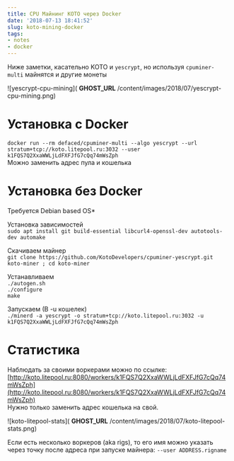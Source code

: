 ```yaml
---
title: CPU Майнинг KOTO через Docker
date: '2018-07-13 18:41:52'
slug: koto-mining-docker
tags:
- notes
- docker
---
```


Ниже заметки, касательно KOTO и `yescrypt`, но используя `cpuminer-multi` майнятся и другие монеты

![yescrypt-cpu-mining]( __GHOST_URL__ /content/images/2018/07/yescrypt-cpu-mining.png)

# Установка с Docker

`docker run --rm defaced/cpuminer-multi --algo yescrypt --url stratum+tcp://koto.litepool.ru:3032 --user k1FQS7Q2XxaWWLjLdFXFJfG7cQq74mWsZph`  
Можно заменить адрес пула и кошелька

# Установка без Docker

Требуется Debian based OS\*

Установка зависимостей  
`sudo apt install git build-essential libcurl4-openssl-dev autotools-dev automake`

Скачиваем майнер  
`git clone https://github.com/KotoDevelopers/cpuminer-yescrypt.git koto-miner ; cd koto-miner`

Устанавливаем  
`./autogen.sh`  
`./configure`  
`make`

Запускаем (В -u кошелек)  
`./minerd -a yescrypt -o stratum+tcp://koto.litepool.ru:3032 -u k1FQS7Q2XxaWWLjLdFXFJfG7cQq74mWsZph`

# Статистика

Наблюдать за своими воркерами можно по ссылке:  
[http://koto.litepool.ru:8080/workers/k1FQS7Q2XxaWWLjLdFXFJfG7cQq74mWsZph](http://koto.litepool.ru:8080/workers/k1FQS7Q2XxaWWLjLdFXFJfG7cQq74mWsZph)  
Нужно только заменить адрес кошелька на свой.

![koto-litepool-stats]( __GHOST_URL__ /content/images/2018/07/koto-litepool-stats.png)

Если есть несколько воркеров (aka rigs), то его имя можно указать через точку после адреса при запуске майнера: `--user ADDRESS.rigname`

<!--kg-card-end: markdown-->